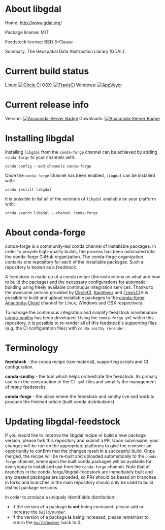 About libgdal
=============

Home: http://www.gdal.org/

Package license: MIT

Feedstock license: BSD 3-Clause

Summary: The Geospatial Data Abstraction Library (GDAL).



Current build status
====================

Linux: [![Circle CI](https://circleci.com/gh/conda-forge/libgdal-feedstock.svg?style=shield)](https://circleci.com/gh/conda-forge/libgdal-feedstock)
OSX: [![TravisCI](https://travis-ci.org/conda-forge/libgdal-feedstock.svg?branch=master)](https://travis-ci.org/conda-forge/libgdal-feedstock)
Windows: [![AppVeyor](https://ci.appveyor.com/api/projects/status/github/conda-forge/libgdal-feedstock?svg=True)](https://ci.appveyor.com/project/conda-forge/libgdal-feedstock/branch/master)

Current release info
====================
Version: [![Anaconda-Server Badge](https://anaconda.org/conda-forge/libgdal/badges/version.svg)](https://anaconda.org/conda-forge/libgdal)
Downloads: [![Anaconda-Server Badge](https://anaconda.org/conda-forge/libgdal/badges/downloads.svg)](https://anaconda.org/conda-forge/libgdal)

Installing libgdal
==================

Installing `libgdal` from the `conda-forge` channel can be achieved by adding `conda-forge` to your channels with:

```
conda config --add channels conda-forge
```

Once the `conda-forge` channel has been enabled, `libgdal` can be installed with:

```
conda install libgdal
```

It is possible to list all of the versions of `libgdal` available on your platform with:

```
conda search libgdal --channel conda-forge
```


About conda-forge
=================

conda-forge is a community-led conda channel of installable packages.
In order to provide high-quality builds, the process has been automated into the
conda-forge GitHub organization. The conda-forge organization contains one repository
for each of the installable packages. Such a repository is known as a *feedstock*.

A feedstock is made up of a conda recipe (the instructions on what and how to build
the package) and the necessary configurations for automatic building using freely
available continuous integration services. Thanks to the awesome service provided by
[CircleCI](https://circleci.com/), [AppVeyor](http://www.appveyor.com/)
and [TravisCI](https://travis-ci.org/) it is possible to build and upload installable
packages to the [conda-forge](https://anaconda.org/conda-forge)
[Anaconda-Cloud](http://docs.anaconda.org/) channel for Linux, Windows and OSX respectively.

To manage the continuous integration and simplify feedstock maintenance
[conda-smithy](http://github.com/conda-forge/conda-smithy) has been developed.
Using the ``conda-forge.yml`` within this repository, it is possible to re-render all of
this feedstock's supporting files (e.g. the CI configuration files) with ``conda smithy rerender``.


Terminology
===========

**feedstock** - the conda recipe (raw material), supporting scripts and CI configuration.

**conda-smithy** - the tool which helps orchestrate the feedstock.
                   Its primary use is in the construction of the CI ``.yml`` files
                   and simplify the management of *many* feedstocks.

**conda-forge** - the place where the feedstock and smithy live and work to
                  produce the finished article (built conda distributions)


Updating libgdal-feedstock
==========================

If you would like to improve the libgdal recipe or build a new
package version, please fork this repository and submit a PR. Upon submission,
your changes will be run on the appropriate platforms to give the reviewer an
opportunity to confirm that the changes result in a successful build. Once
merged, the recipe will be re-built and uploaded automatically to the
`conda-forge` channel, whereupon the built conda packages will be available for
everybody to install and use from the `conda-forge` channel.
Note that all branches in the conda-forge/libgdal-feedstock are
immediately built and any created packages are uploaded, so PRs should be based
on branches in forks and branches in the main repository should only be used to
build distinct package versions.

In order to produce a uniquely identifiable distribution:
 * If the version of a package **is not** being increased, please add or increase
   the [``build/number``](http://conda.pydata.org/docs/building/meta-yaml.html#build-number-and-string).
 * If the version of a package **is** being increased, please remember to return
   the [``build/number``](http://conda.pydata.org/docs/building/meta-yaml.html#build-number-and-string)
   back to 0.
